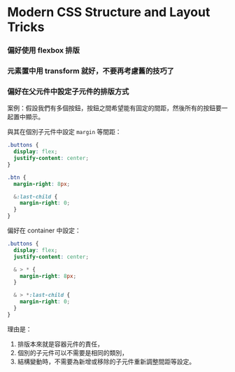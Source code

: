 # Modern CSS Structure and Layout Tricks

### 偏好使用 flexbox 排版


### 元素置中用 transform 就好，不要再考慮舊的技巧了



### 偏好在父元件中設定子元件的排版方式

案例：假設我們有多個按鈕，按鈕之間希望能有固定的間距，然後所有的按鈕要一起置中顯示。

與其在個別子元件中設定 `margin` 等間距：

```css {
.buttons {
  display: flex;
  justify-content: center;
}

.btn {
  margin-right: 8px;

  &:last-child {
    margin-right: 0;
  }
}
```

偏好在 container 中設定：

```css
.buttons {
  display: flex;
  justify-content: center;

  & > * {
    margin-right: 8px;
  }

  & > *:last-child {
    margin-right: 0;
  }
}
```

理由是：

1. 排版本來就是容器元件的責任，
2. 個別的子元件可以不需要是相同的類別，
3. 結構變動時，不需要為新增或移除的子元件重新調整間距等設定。

